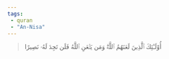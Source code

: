 ```yaml
---
tags: 
 - quran 
 - "An-Nisa"
---
```


> أُوْلَـٰٓئِكَ ٱلَّذِينَ لَعَنَهُمُ ٱللَّهُۖ وَمَن يَلۡعَنِ ٱللَّهُ فَلَن تَجِدَ لَهُۥ نَصِيرًا
